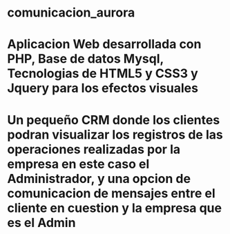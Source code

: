 # comunicacion_aurora
# Aplicacion Web desarrollada con PHP, Base de datos Mysql, Tecnologias de HTML5 y CSS3 y Jquery para los efectos visuales
# Un pequeño CRM donde los clientes podran visualizar los registros de las operaciones realizadas por la empresa en este caso el Administrador, y una opcion de comunicacion de mensajes entre el cliente en cuestion y la empresa que es el Admin
